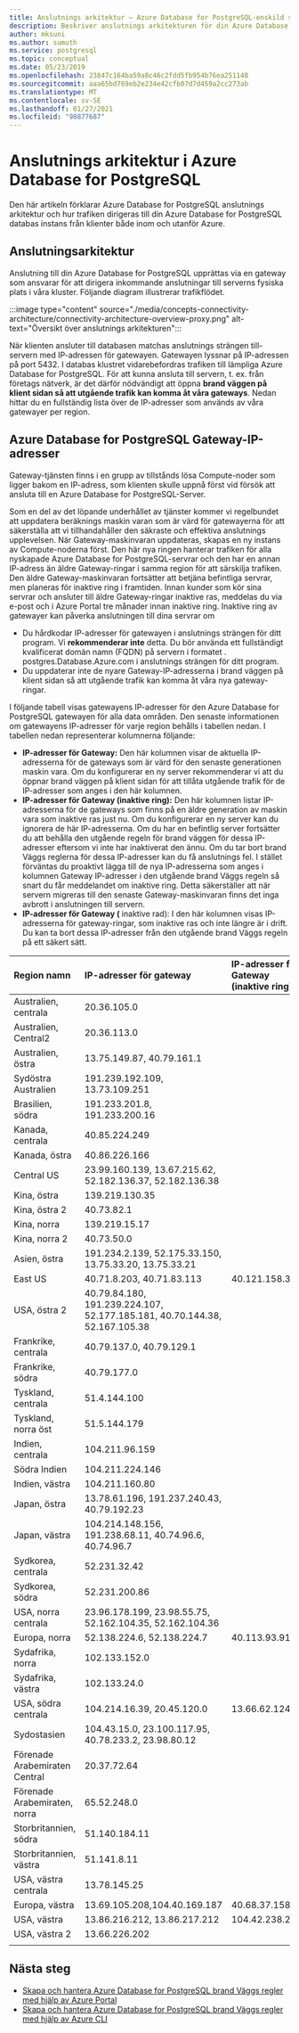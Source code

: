 ```yaml
---
title: Anslutnings arkitektur – Azure Database for PostgreSQL-enskild server
description: Beskriver anslutnings arkitekturen för din Azure Database for PostgreSQL-enskild server.
author: mksuni
ms.author: sumuth
ms.service: postgresql
ms.topic: conceptual
ms.date: 05/23/2019
ms.openlocfilehash: 23847c164ba59a8c46c2fdd5fb954b76ea251148
ms.sourcegitcommit: aaa65bd769eb2e234e42cfb07d7d459a2cc273ab
ms.translationtype: MT
ms.contentlocale: sv-SE
ms.lasthandoff: 01/27/2021
ms.locfileid: "98877687"
---
```

# <a name="connectivity-architecture-in-azure-database-for-postgresql"></a>Anslutnings arkitektur i Azure Database for PostgreSQL
Den här artikeln förklarar Azure Database for PostgreSQL anslutnings arkitektur och hur trafiken dirigeras till din Azure Database for PostgreSQL databas instans från klienter både inom och utanför Azure.

## <a name="connectivity-architecture"></a>Anslutningsarkitektur
Anslutning till din Azure Database for PostgreSQL upprättas via en gateway som ansvarar för att dirigera inkommande anslutningar till serverns fysiska plats i våra kluster. Följande diagram illustrerar trafikflödet.

:::image type="content" source="./media/concepts-connectivity-architecture/connectivity-architecture-overview-proxy.png" alt-text="Översikt över anslutnings arkitekturen":::


När klienten ansluter till databasen matchas anslutnings strängen till-servern med IP-adressen för gatewayen. Gatewayen lyssnar på IP-adressen på port 5432. I databas klustret vidarebefordras trafiken till lämpliga Azure Database for PostgreSQL. För att kunna ansluta till servern, t. ex. från företags nätverk, är det därför nödvändigt att öppna **brand väggen på klient sidan så att utgående trafik kan komma åt våra gateways**. Nedan hittar du en fullständig lista över de IP-adresser som används av våra gatewayer per region.

## <a name="azure-database-for-postgresql-gateway-ip-addresses"></a>Azure Database for PostgreSQL Gateway-IP-adresser

Gateway-tjänsten finns i en grupp av tillstånds lösa Compute-noder som ligger bakom en IP-adress, som klienten skulle uppnå först vid försök att ansluta till en Azure Database for PostgreSQL-Server. 

Som en del av det löpande underhållet av tjänster kommer vi regelbundet att uppdatera beräknings maskin varan som är värd för gatewayerna för att säkerställa att vi tillhandahåller den säkraste och effektiva anslutnings upplevelsen. När Gateway-maskinvaran uppdateras, skapas en ny instans av Compute-noderna först. Den här nya ringen hanterar trafiken för alla nyskapade Azure Database for PostgreSQL-servrar och den har en annan IP-adress än äldre Gateway-ringar i samma region för att särskilja trafiken. Den äldre Gateway-maskinvaran fortsätter att betjäna befintliga servrar, men planeras för inaktive ring i framtiden. Innan kunder som kör sina servrar och ansluter till äldre Gateway-ringar inaktive ras, meddelas du via e-post och i Azure Portal tre månader innan inaktive ring. Inaktive ring av gatewayer kan påverka anslutningen till dina servrar om 

* Du hårdkodar IP-adresser för gatewayen i anslutnings strängen för ditt program. Vi **rekommenderar inte** detta. Du bör använda ett fullständigt kvalificerat domän namn (FQDN) på servern i formatet <servername> . postgres.Database.Azure.com i anslutnings strängen för ditt program. 
* Du uppdaterar inte de nyare Gateway-IP-adresserna i brand väggen på klient sidan så att utgående trafik kan komma åt våra nya gateway-ringar.

I följande tabell visas gatewayens IP-adresser för den Azure Database for PostgreSQL gatewayen för alla data områden. Den senaste informationen om gatewayens IP-adresser för varje region behålls i tabellen nedan. I tabellen nedan representerar kolumnerna följande:

* **IP-adresser för Gateway:** Den här kolumnen visar de aktuella IP-adresserna för de gateways som är värd för den senaste generationen maskin vara. Om du konfigurerar en ny server rekommenderar vi att du öppnar brand väggen på klient sidan för att tillåta utgående trafik för de IP-adresser som anges i den här kolumnen.
* **IP-adresser för Gateway (inaktive ring):** Den här kolumnen listar IP-adresserna för de gateways som finns på en äldre generation av maskin vara som inaktive ras just nu. Om du konfigurerar en ny server kan du ignorera de här IP-adresserna. Om du har en befintlig server fortsätter du att behålla den utgående regeln för brand väggen för dessa IP-adresser eftersom vi inte har inaktiverat den ännu. Om du tar bort brand Väggs reglerna för dessa IP-adresser kan du få anslutnings fel. I stället förväntas du proaktivt lägga till de nya IP-adresserna som anges i kolumnen Gateway IP-adresser i den utgående brand Väggs regeln så snart du får meddelandet om inaktive ring. Detta säkerställer att när servern migreras till den senaste Gateway-maskinvaran finns det inga avbrott i anslutningen till servern.
* **IP-adresser för Gateway (** inaktive rad): I den här kolumnen visas IP-adresserna för gateway-ringar, som inaktive ras och inte längre är i drift. Du kan ta bort dessa IP-adresser från den utgående brand Väggs regeln på ett säkert sätt. 


| **Region namn** | **IP-adresser för gateway** |**IP-adresser för Gateway (inaktive ring)** | **IP-adresser för Gateway (inaktive rad)** |
|:----------------|:-------------------------|:-------------------------------------------|:------------------------------------------|
| Australien, centrala| 20.36.105.0  | | |
| Australien, Central2     | 20.36.113.0  | | |
| Australien, östra | 13.75.149.87, 40.79.161.1     |  | |
| Sydöstra Australien |191.239.192.109, 13.73.109.251   |  | |
| Brasilien, södra |191.233.201.8, 191.233.200.16    |  | 104.41.11.5|
| Kanada, centrala |40.85.224.249  | | |
| Kanada, östra | 40.86.226.166    | | |
| Central US | 23.99.160.139, 13.67.215.62, 52.182.136.37, 52.182.136.38 | | |
| Kina, östra | 139.219.130.35    | | |
| Kina, östra 2 | 40.73.82.1  | | |
| Kina, norra | 139.219.15.17    | | |
| Kina, norra 2 | 40.73.50.0     | | |
| Asien, östra | 191.234.2.139, 52.175.33.150, 13.75.33.20, 13.75.33.21     | | |
| East US |40.71.8.203, 40.71.83.113 |40.121.158.30|191.238.6.43 |
| USA, östra 2 |40.79.84.180, 191.239.224.107, 52.177.185.181, 40.70.144.38, 52.167.105.38  | | |
| Frankrike, centrala | 40.79.137.0, 40.79.129.1  | | |
| Frankrike, södra | 40.79.177.0     | | |
| Tyskland, centrala | 51.4.144.100     | | |
| Tyskland, norra öst | 51.5.144.179  | | |
| Indien, centrala | 104.211.96.159     | | |
| Södra Indien | 104.211.224.146  | | |
| Indien, västra | 104.211.160.80    | | |
| Japan, östra | 13.78.61.196, 191.237.240.43, 40.79.192.23 | | |
| Japan, västra | 104.214.148.156, 191.238.68.11, 40.74.96.6, 40.74.96.7    | | |
| Sydkorea, centrala | 52.231.32.42   | | |
| Sydkorea, södra | 52.231.200.86    | | |
| USA, norra centrala | 23.96.178.199, 23.98.55.75, 52.162.104.35, 52.162.104.36    | | |
| Europa, norra | 52.138.224.6, 52.138.224.7  |40.113.93.91 |191.235.193.75 |
| Sydafrika, norra  | 102.133.152.0    | | |
| Sydafrika, västra | 102.133.24.0   | | |
| USA, södra centrala |104.214.16.39, 20.45.120.0  |13.66.62.124  |23.98.162.75 |
| Sydostasien | 104.43.15.0, 23.100.117.95, 40.78.233.2, 23.98.80.12     | | |
| Förenade Arabemiraten Central | 20.37.72.64  | | |
| Förenade Arabemiraten, norra | 65.52.248.0    | | |
| Storbritannien, södra | 51.140.184.11   | | |
| Storbritannien, västra | 51.141.8.11  | | |
| USA, västra centrala | 13.78.145.25     | | |
| Europa, västra |13.69.105.208,104.40.169.187 |40.68.37.158 | 191.237.232.75|
| USA, västra |13.86.216.212, 13.86.217.212 |104.42.238.205  | 23.99.34.75|
| USA, västra 2 | 13.66.226.202  | | |
||||

## <a name="next-steps"></a>Nästa steg

* [Skapa och hantera Azure Database for PostgreSQL brand Väggs regler med hjälp av Azure Portal](./howto-manage-firewall-using-portal.md)
* [Skapa och hantera Azure Database for PostgreSQL brand Väggs regler med hjälp av Azure CLI](./howto-manage-firewall-using-cli.md)
